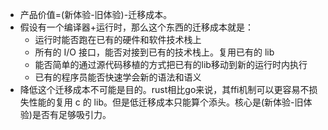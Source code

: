 - 产品价值=(新体验-旧体验)-迁移成本。
- 假设有一个编译器+运行时，那么这个东西的迁移成本就是：
	- 运行时能否跑在已有的硬件和软件技术栈上
	- 所有的 I/O 接口，能否对接到已有的技术栈上。复用已有的 lib
	- 能否简单的通过源代码移植的方式把已有的lib移动到新的运行时内执行
	- 已有的程序员能否快速学会新的语法和语义
- 降低这个迁移成本不可能是目的。rust相比go来说，其ffi机制可以更容易不损失性能的复用 c 的 lib。但是低迁移成本只能算个添头。核心是(新体验-旧体验)是否有足够吸引力。